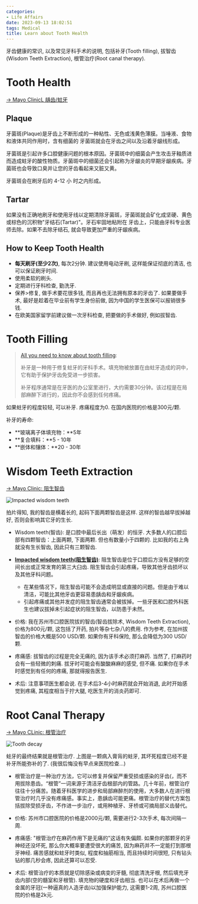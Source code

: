 ```yaml
---
categories:
- Life Affairs
date: 2023-09-13 18:02:51
tags: Medical
title: Learn about Tooth Health
---
```


牙齿健康的常识, 以及常见牙科手术的说明, 包括补牙(Tooth filling), 拔智齿(Wisdom Teeth Extraction), 根管治疗(Root canal therapy).

<!--more-->

# Tooth Health

[-> Mayo ClinicL 龋齿/蛀牙](https://www.mayoclinic.org/zh-hans/diseases-conditions/cavities/symptoms-causes/syc-20352892)

## Plaque

牙菌斑(Plaque)是牙齿上不断形成的一种粘性、无色或浅黄色薄膜。当唾液、食物和液体共同作用时，含有细菌的 牙菌斑就会在牙齿之间以及沿着牙龈线形成。

牙菌斑是引起许多口腔健康问题的根本原因。牙菌斑中的细菌会产生攻击牙釉质进而造成蛀牙的酸性物质。牙菌斑中的细菌还会引起称为牙龈炎的早期牙龈疾病。牙菌斑也会导致口臭并让您的牙齿看起来又脏又黄。

牙菌斑会在刷牙后的 4-12 小 时之内形成。

## Tartar

如果没有正确地刷牙和使用牙线以定期清除牙菌斑，牙菌斑就会矿化成坚硬、黄色或棕色的沉积物"牙结石(Tartar)"。牙石牢固地粘附在 牙齿上，只能由牙科专业医师去除。如果不去除牙结石, 就会导致更加严重的牙龈疾病。

## How to Keep Tooth Health

* **每天刷牙(至少2次)**, 每次2分钟. 建议使用电动牙刷, 这样能保证彻底的清洁, 也可以保证刷牙时间.
* 使用柔软的刷头. 
* 定期进行牙科检查, 勤洗牙.
* 保养>修复, 做手术要花很多钱, 而且再也无法拥有原本的牙齿了. 如果要做手术, 最好是趁着在毕业前有学生身份前做, 因为中国的学生医保可以报销很多钱.
* 在欧美国家留学前建议做一次牙科检查, 把要做的手术做好, 例如拔智齿.



# Tooth Filling

> [All you need to know about tooth filling](https://smilepoint.com.sg/zh/all-you-need-to-know-about-tooth-filling-2/):
>
> 补牙是一种用于修复蛀牙的牙科手术。填充物被放置在由蛀牙造成的洞中，它有助于保护牙齿免受进一步损害。
>
> 补牙程序通常是在牙医的办公室里进行，大约需要30分钟。该过程是在局部麻醉下进行的，因此你不会感到任何疼痛。

如果蛀牙的程度较轻, 可以补牙. 疼痛程度为0. 在国内医院的价格是300元/颗.



补牙的寿命:

- **玻璃离子体填充物：**5年
- **复合填料：**5 - 10年
- **嵌体和镶体：**20 - 30年

# Wisdom Teeth Extraction



[-> Mayo Clinic: 阻生智齿](https://www.mayoclinic.org/zh-hans/diseases-conditions/wisdom-teeth/symptoms-causes/syc-20373808)

![Impacted wisdom teeth](https://lyk-love.oss-cn-shanghai.aliyuncs.com/Medical/Learn%20about%20Tooth%20Health/Impacted%20wisdom%20teeth.jpg)

拍片得知, 我的智齿是横着长的, 起码下面两颗智齿是这样. 这样的智齿越早拔掉越好, 否则会影响其它牙的生长.



* Wisdom teeth(智齿): 是口腔中最后长出（萌发）的恒牙. 大多数人的口腔后部有四颗智齿：上面两颗, 下面两颗. 但也有数量小于四颗的. 比如我的右上角就没有生长智齿, 因此只有三颗智齿.
* **[Impacted wisdom teeth(阻生智齿)](https://en.wikipedia.org/wiki/Impacted_wisdom_teeth)**: 阻生智齿是位于口腔后方没有足够的空间长出或正常发育的第三大臼齿. 阻生智齿会引起疼痛，导致其他牙齿损坏以及其他牙科问题。
  * 在某些情况下，阻生智齿可能不会造成明显或直接的问题。但是由于难以清洁，可能比其他牙齿更容易患龋齿和牙龈疾病。
  * 引起疼痛或其他并发症的阻生智齿通常会被拔掉。一些牙医和口腔外科医生也建议拔掉未引起症状的阻生智齿，以防患于未然。

* 价格: 我在苏州市口腔医院拔的智齿(智齿拔除术, Wisdom Teeth Extraction), 价格为800元/颗, 这包括了开药, 拍片等杂七杂八的费用. 作为参考, 在加州拔智齿的价格大概是500 USD/颗. 如果你有牙科保险, 那么会降低为300 USD/颗.

* 疼痛感: 拔智齿的过程是完全无痛的, 因为该手术必须打麻药. 当然了, 打麻药时会有一些轻微的刺痛. 拔牙时可能会有酸酸麻麻的感受, 但不痛. 如果你在手术时感觉到有任何的疼痛, 那就得报告医生. 

* 术后: 注意事项医生都会说. 在手术后3-4小时麻药就会开始消退, 此时开始感觉到疼痛, 其程度相当于拧大腿, 吃医生开的消炎药即可.

# Root Canal Therapy

[-> Mayo CLinic: 根管治疗](https://www.mayoclinic.org/zh-hans/diseases-conditions/tooth-abscess/multimedia/root-canal/sls-20076717?s=1)

![Tooth decay](https://lyk-love.oss-cn-shanghai.aliyuncs.com/Medical/Learn%20about%20Tooth%20Health/Tooth%20decay.jpg)

蛀牙的最终结果就是根管治疗. 上图是一颗病入膏肓的蛀牙, 其坏死程度已经不是补牙所能弥补的了. (我很后悔没有早点来医院检查...)

* 根管治疗是一种治疗方法，它可以修复并保留严重受损或感染的牙齿(，而不用拔除患齿。“根管”一词来源于清洁牙齿根部内的管路。几十年前，根管治疗往往十分痛苦。随着牙科医学的进步和局部麻醉剂的使用，大多数人在进行根管治疗时几乎没有疼痛感。事实上，患龋齿可能更痛。根管治疗的替代方案包括拔除受损牙齿，不作进一步治疗，或用种植牙、牙桥或可摘局部义齿替代。

* 价格: 苏州市口腔医院的价格是2000元/颗, 需要进行2-3次手术, 每次间隔一周.
* 疼痛感: "根管治疗在麻药作用下是无痛的"这话有失偏颇. 如果你的那颗牙的牙神经还没坏死, 那么你大概率要遭受很大的痛苦, 因为麻药并不一定能打到那根牙神经. 痛苦感就和蛀牙时类似, 程度和抽筋相当, 而且持续时间很短, 只有钻头钻的那几秒会疼, 因此还算可以忍受.
* 术后: 根管治疗的本质就是切除感染或病变的牙髓, 彻底清洗牙根, 然后填充牙齿内部(空的髓室和牙根管). 填充物的硬度和牙齿相当. 也可以在术后再做一个金属的牙冠(一种逼真的人造牙齿)以加强保护能力, 这需要1-2周, 苏州口腔医院的价格是2k元.